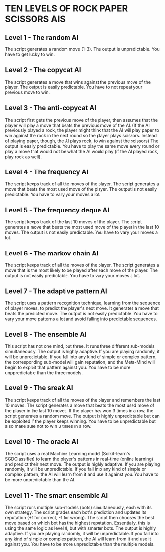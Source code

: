 # TEN LEVELS OF ROCK PAPER SCISSORS AIS

## Level 1 - The random AI
The script generates a random move (1-3).
The output is unpredictable.
You have to get lucky to win.

## Level 2 - The copycat AI
The script generates a move that wins against the previous move of the player.
The output is easily predictable.
You have to not repeat your previous move to win.

## Level 3 - The anti-copycat AI
The script first gets the previous move of the player, then assumes that the player will play a move that beats the previous move of the AI. (If the AI previously played a rock, the player might think that the AI will play paper to win against the rock in the next round so the player plays scissors. Instead of playing paper, though, the AI plays rock, to win against the scissors)
The output is easily predictable.
You have to play the same move every round or play a move that would not be what the AI would play (if the AI played rock, play rock as well).

## Level 4 - The frequency AI
The script keeps track of all the moves of the player. The script generates a move that beats the most used move of the player.
The output is not easily predictable.
You have to vary your moves a lot.

## Level 5 - The frequency deque AI
The script keeps track of the last 10 moves of the player. The script generates a move that beats the most used move of the player in the last 10 moves.
The output is not easily predictable.
You have to vary your moves a lot.

## Level 6 - The markov chain AI
The script keeps track of all the moves of the player. The script generates a move that is the most likely to be played after each move of the player.
The output is not easily predictable.
You have to vary your moves a lot.

## Level 7 - The adaptive pattern AI
The script uses a pattern recognition technique, learning from the sequence of player moves, to predict the player's next move. It generates a move that beats the predicted move.
The output is not easily predictable.
You have to vary your move patterns a lot and avoid falling into predictable sequences.

## Level 8 - The ensemble AI
This script has not one mind, but three. It runs three different sub-models simultaneously.
The output is highly adaptive. If you are playing randomly, it will be unpredictable. If you fall into any kind of simple or complex pattern, the corresponding sub-model will gain reputation, and the Meta-Mind will begin to exploit that pattern against you.
You have to be more unppredictable than the three models.

## Level 9 - The sreak AI
The script keeps track of all the moves of the player and remembers the last 10 moves. The script generates a move that beats the most used move of the player in the last 10 moves. If the player has won 3 times in a row, the script generates a random move.
The output is highly unpredictable but can be exploited if the player keeps winning.
You have to be unpredictable but also make sure not to win 3 times in a row.

## Level 10 - The oracle AI
The script uses a real Machine Learning model (Scikit-learn's SGDClassifier) to learn the player's patterns in real-time (online learning) and predict their next move.
The output is highly adaptive. If you are playing randomly, it will be unpredictable. If you fall into any kind of simple or complex pattern, the AI will learn from it and use it against you.
You have to be more unpredictable than the AI.

## Level 11 - The smart ensemble AI
The script runs multiple sub-models (bots) simultaneously, each with its own strategy. The script grades each bot's prediction and updates its reputation (+1 for correct, -1 for wrong). The script then chooses the best move based on which bot has the highest reputation. Essentially, this is using the same logic as level 8, but with smarter bots.
The output is highly adaptive. If you are playing randomly, it will be unpredictable. If you fall into any kind of simple or complex pattern, the AI will learn from it and use it against you.
You have to be more unpredictable than the multiple models.
